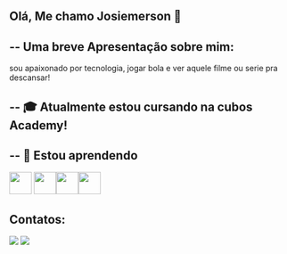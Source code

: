 ## Olá, Me chamo Josiemerson 👋

##  -- Uma breve Apresentação sobre mim:
  sou apaixonado por tecnologia, jogar bola e ver aquele filme ou serie pra descansar!
##  -- 🎓 Atualmente estou cursando na cubos Academy!
##  -- 	📂 Estou aprendendo <!-- => javaScript | typeScript | Html | css | React.js | SQL | Git | GitHub -->
 
<img src="https://cdn.jsdelivr.net/gh/devicons/devicon/icons/javascript/javascript-original.svg" width="40"/> <img src="https://cdn.jsdelivr.net/gh/devicons/devicon/icons/typescript/typescript-original.svg" width="40" /><img src="https://cdn.jsdelivr.net/gh/devicons/devicon/icons/react/react-original.svg" width="40" /><img src="https://cdn.jsdelivr.net/gh/devicons/devicon/icons/nodejs/nodejs-original.svg" width="40" />
          
## Contatos:

<div>
<a href = "josiemerson2013@gmail.com"><img src="https://img.shields.io/badge/Gmail-D14836?style=for-the-badge&logo=gmail&logoColor=white" target="_blank"></a>
<a href="https://www.linkedin.com/in/josiemerson-teixeira-bb6422255/" target="_blank"><img src="https://img.shields.io/badge/-LinkedIn-%230077B5?style=for-the-badge&logo=linkedin&logoColor=white" target="_blank"></a>   
</div>   
